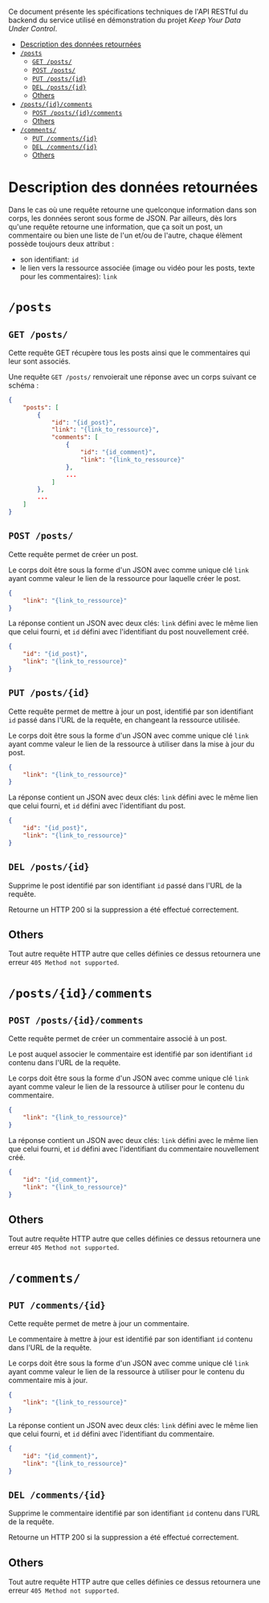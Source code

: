Ce document présente les spécifications techniques de l'API RESTful du backend du service utilisé en démonstration du projet *Keep Your Data Under Control*.

- [Description des données retournées](#description-des-données-retournées)
- [`/posts`](#posts)
  - [`GET /posts/`](#get-posts)
  - [`POST /posts/`](#post-posts)
  - [`PUT /posts/{id}`](#put-postsid)
  - [`DEL /posts/{id}`](#del-postsid)
  - [Others](#others)
- [`/posts/{id}/comments`](#postsidcomments)
  - [`POST /posts/{id}/comments`](#post-postsidcomments)
  - [Others](#others-1)
- [`/comments/`](#comments)
  - [`PUT /comments/{id}`](#put-commentsid)
  - [`DEL /comments/{id}`](#del-commentsid)
  - [Others](#others-2)

# Description des données retournées

Dans le cas où une requête retourne une quelconque information dans son corps, les données seront sous forme de JSON. Par ailleurs, dès lors qu'une requête retourne une information, que ça soit un post, un commentaire ou bien une liste de l'un et/ou de l'autre, chaque élèment possède toujours deux attribut :
- son identifiant: `id`
- le lien vers la ressource associée (image ou vidéo pour les posts, texte pour les commentaires): `link`

# `/posts`

## `GET /posts/`

Cette requête GET récupère tous les posts ainsi que le commentaires qui leur sont associés.

Une requête `GET /posts/` renvoierait une réponse avec un corps suivant ce schéma :

```json
{
    "posts": [
        {
            "id": "{id_post}",
            "link": "{link_to_ressource}",
            "comments": [
                {
                    "id": "{id_comment}",
                    "link": "{link_to_ressource}"
                },
                ...
            ]
        },
        ...
    ]
}
```

## `POST /posts/`

Cette requête permet de créer un post.

Le corps doit être sous la forme d'un JSON avec comme unique clé `link` ayant comme valeur le lien de la ressource pour laquelle créer le post.

```json
{
    "link": "{link_to_ressource}"
}
```

La réponse contient un JSON avec deux clés: `link` défini avec le même lien que celui fourni, et `id` défini avec l'identifiant du post nouvellement créé.

```json
{
    "id": "{id_post}",
    "link": "{link_to_ressource}"
}
```

## `PUT /posts/{id}`

Cette requête permet de mettre à jour un post, identifié par son identifiant `id` passé dans l'URL de la requête, en changeant la ressource utilisée.

Le corps doit être sous la forme d'un JSON avec comme unique clé `link` ayant comme valeur le lien de la ressource à utiliser dans la mise à jour du post.

```json
{
    "link": "{link_to_ressource}"
}
```

La réponse contient un JSON avec deux clés: `link` défini avec le même lien que celui fourni, et `id` défini avec l'identifiant du post.

```json
{
    "id": "{id_post}",
    "link": "{link_to_ressource}"
}
```

## `DEL /posts/{id}`

Supprime le post identifié par son identifiant `id` passé dans l'URL de la requête.

Retourne un HTTP 200 si la suppression a été effectué correctement.

## Others

Tout autre requête HTTP autre que celles définies ce dessus retournera une erreur `405 Method not supported`.

# `/posts/{id}/comments`

## `POST /posts/{id}/comments`

Cette requête permet de créer un commentaire associé à un post.

Le post auquel associer le commentaire est identifié par son identifiant `id` contenu dans l'URL de la requête.

Le corps doit être sous la forme d'un JSON avec comme unique clé `link` ayant comme valeur le lien de la ressource à utiliser pour le contenu du commentaire.

```json
{
    "link": "{link_to_ressource}"
}
```

La réponse contient un JSON avec deux clés: `link` défini avec le même lien que celui fourni, et `id` défini avec l'identifiant du commentaire nouvellement créé.

```json
{
    "id": "{id_comment}",
    "link": "{link_to_ressource}"
}
```

## Others

Tout autre requête HTTP autre que celles définies ce dessus retournera une erreur `405 Method not supported`.

# `/comments/`

## `PUT /comments/{id}`

Cette requête permet de metre à jour un commentaire.

Le commentaire à mettre à jour est identifié par son identifiant `id` contenu dans l'URL de la requête.

Le corps doit être sous la forme d'un JSON avec comme unique clé `link` ayant comme valeur le lien de la ressource à utiliser pour le contenu du commentaire mis à jour.

```json
{
    "link": "{link_to_ressource}"
}
```

La réponse contient un JSON avec deux clés: `link` défini avec le même lien que celui fourni, et `id` défini avec l'identifiant du commentaire.

```json
{
    "id": "{id_comment}",
    "link": "{link_to_ressource}"
}
```

## `DEL /comments/{id}`

Supprime le commentaire identifié par son identifiant `id` contenu dans l'URL de la requête.

Retourne un HTTP 200 si la suppression a été effectué correctement.

## Others

Tout autre requête HTTP autre que celles définies ce dessus retournera une erreur `405 Method not supported`.
